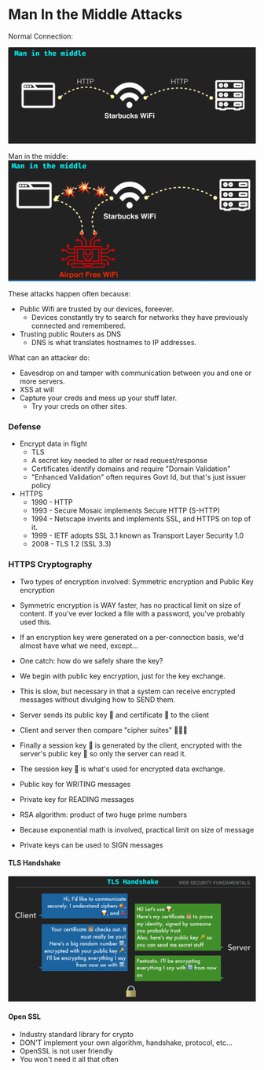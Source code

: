 # Man In the Middle Attacks

Normal Connection: 

![30313ee67f04633024bb769001a93f7e.png](30313ee67f04633024bb769001a93f7e.png)

Man in the middle: 
![58e549e45bb8af19811641475791cb46.png](58e549e45bb8af19811641475791cb46.png)


These attacks happen often because: 
- Public Wifi are trusted by our devices, foreever.
    - Devices constantly try to search for networks they have previously connected and remembered.
- Trusting public Routers as DNS 
    - DNS is what translates hostnames to IP addresses.


What can an attacker do: 
- Eavesdrop on and tamper with communication between you and one or more servers.
- XSS at will
- Capture your creds and mess up your stuff later.
    - Try your creds on other sites.


### Defense

- Encrypt data in flight
    - TLS
    - A secret key needed to alter or read request/response
    - Certificates identify domains and require "Domain Validation"
    - "Enhanced Validation" often requires Govt Id, but that's just issuer policy
- HTTPS
    - 1990 - HTTP
    - 1993 - Secure Mosaic implements Secure HTTP (S-HTTP)
    - 1994 - Netscape invents and implements SSL, and HTTPS on top of it.
    - 1999 - IETF adopts SSL 3.1  known as Transport Layer Security 1.0 
    - 2008 - TLS 1.2 (SSL 3.3)
    
### HTTPS Cryptography

- Two types of encryption involved: Symmetric encryption and Public Key encryption  
- Symmetric encryption is WAY faster, has no practical limit on size of content. If you've ever locked a file with a password, you've probably used this. 
- If an encryption key were generated on a per-connection basis, we'd almost have what we need, except...
- One catch: how do we safely share the key?

- We begin with public key encryption, just for the key exchange.  
- This is slow, but necessary in that a system can receive encrypted messages without divulging how to SEND them.
- Server sends its public key 🔑 and certificate 📜 to the client  
- Client and server then compare "cipher suites" 🍊🥃🍒  
- Finally a session key 🔢 is generated by the client, encrypted with the server's public key 🔑 so only the server can read it.
- The session key 🔢 is what's used for encrypted data exchange.

- Public key for WRITING messages  
- Private key for READING messages  
- RSA algorithm: product of two huge prime numbers  
- Because exponential math is involved,  practical limit on size of message  
- Private keys can be used to SIGN messages

#### TLS Handshake

![fd124958b5cad4402b00e4111fbd18f3.png](fd124958b5cad4402b00e4111fbd18f3.png)

#### Open SSL 

- Industry standard library for crypto  
- DON'T implement your own algorithm, handshake, protocol, etc...  
- OpenSSL is not user friendly  
- You won't need it all that often
